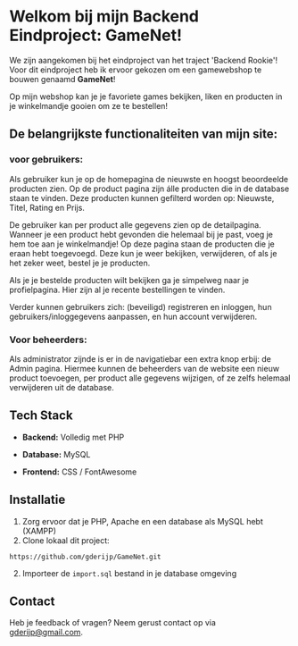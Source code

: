 # Welkom bij mijn Backend Eindproject: GameNet!
We zijn aangekomen bij het eindproject van het traject 'Backend Rookie'!
Voor dit eindproject heb ik ervoor gekozen om een gamewebshop te bouwen genaamd __GameNet__! 

Op mijn webshop kan je je favoriete games bekijken, liken en producten in je winkelmandje gooien om ze te bestellen!

## De belangrijkste functionaliteiten van mijn site:

### voor gebruikers:
Als gebruiker kun je op de homepagina de nieuwste en hoogst beoordeelde producten zien. Op de product pagina zijn álle producten die in de database staan te vinden. Deze producten kunnen gefilterd worden op: Nieuwste, Titel, Rating en Prijs.

De gebruiker kan per product alle gegevens zien op de detailpagina. Wanneer je een product hebt gevonden die helemaal bij je past, voeg je hem toe aan je winkelmandje! Op deze pagina staan de producten die je eraan hebt toegevoegd. Deze kun je weer bekijken, verwijderen, of als je het zeker weet, bestel je je producten.

Als je je bestelde producten wilt bekijken ga je simpelweg naar je profielpagina. Hier zijn al je recente bestellingen te vinden.

Verder kunnen gebruikers zich: (beveiligd) registreren en inloggen, hun gebruikers/inloggegevens aanpassen, en hun account verwijderen.

### Voor beheerders:
Als administrator zijnde is er in de navigatiebar een extra knop erbij: de Admin pagina. Hiermee kunnen de beheerders van de website een nieuw product toevoegen, per product alle gegevens wijzigen, of ze zelfs helemaal verwijderen uit de database.

## Tech Stack
- __Backend:__ Volledig met PHP

- __Database:__ MySQL

- __Frontend:__ CSS / FontAwesome

## Installatie
1. Zorg ervoor dat je PHP, Apache en een database als MySQL hebt (XAMPP)
2. Clone lokaal dit project:

```
https://github.com/gderijp/GameNet.git
```
2. Importeer de `import.sql` bestand in je database omgeving



## Contact
Heb je feedback of vragen? Neem gerust contact op via gderijp@gmail.com.
